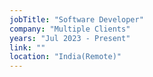 ```yaml
---
jobTitle: "Software Developer"
company: "Multiple Clients"
years: "Jul 2023 - Present"
link: ""
location: "India(Remote)"
---
```

